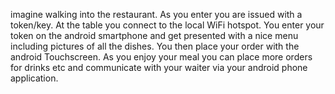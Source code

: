 imagine walking into the restaurant. As you enter you are issued with a token/key. At the table you connect to the local WiFi hotspot. You enter your token on the android smartphone and get presented with a nice menu including pictures of all the dishes. You then place your order with the android Touchscreen. As you enjoy your meal you can place more orders for drinks etc and communicate with your waiter via your android phone application.